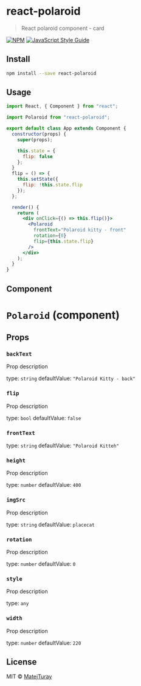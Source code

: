 # react-polaroid

> React polaroid component - card

[![NPM](https://img.shields.io/npm/v/react-polaroid.svg)](https://www.npmjs.com/package/react-polaroid) [![JavaScript Style Guide](https://img.shields.io/badge/code_style-standard-brightgreen.svg)](https://standardjs.com)

## Install

```bash
npm install --save react-polaroid
```

## Usage

```jsx
import React, { Component } from "react";

import Polaroid from "react-polaroid";

export default class App extends Component {
  constructor(props) {
    super(props);

    this.state = {
      flip: false
    };
  }
  flip = () => {
    this.setState({
      flip: !this.state.flip
    });
  };

  render() {
    return (
      <div onClick={() => this.flip()}>
        <Polaroid
          frontText="Polaroid kitty - front"
          rotation={0}
          flip={this.state.flip}
        />
      </div>
    );
  }
}
```

## Component

# `Polaroid` (component)

## Props

### `backText`

Prop description

type: `string`
defaultValue: `"Polaroid Kitty - back"`

### `flip`

Prop description

type: `bool`
defaultValue: `false`

### `frontText`

type: `string`
defaultValue: `"Polaroid Kitteh"`

### `height`

Prop description

type: `number`
defaultValue: `400`

### `imgSrc`

Prop description

type: `string`
defaultValue: `placecat`

### `rotation`

Prop description

type: `number`
defaultValue: `0`

### `style`

Prop description

type: `any`

### `width`

Prop description

type: `number`
defaultValue: `220`

## License

MIT © [MatejTuray](https://github.com/MatejTuray)
